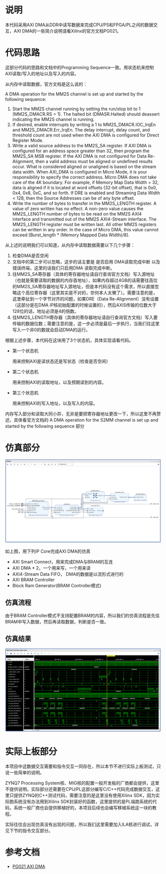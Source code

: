 # 说明
本代码采用AXI DMA从DDR中读写数据来完成CPU/PS和FPGA/PL之间的数据交互，AXI DMA的一些简介说明请看Xilinx的官方文档PG021。

# 代码思路
这部分代码的思路和文档中的Programming Sequence一致。用状态机来控制AXI读取/写入的地址以及写入的内容。

从内存中读取数据，官方文档是这么说的：

A DMA operation for the MM2S channel is set up and started by the following sequence:
  1. Start the MM2S channel running by setting the run/stop bit to 1 (MM2S_DMACR.RS =
1). The halted bit (DMASR.Halted) should deassert indicating the MM2S channel is
running.
  2. If desired, enable interrupts by writing a 1 to MM2S_DMACR.IOC_IrqEn and
MM2S_DMACR.Err_IrqEn. The delay interrupt, delay count, and threshold count are not
used when the AXI DMA is configured for Direct Register Mode.
  3. Write a valid source address to the MM2S_SA register. If AXI DMA is configured for an
address space greater than 32, then program the MM2S_SA MSB register. If the AXI DMA
is not configured for Data Re-Alignment, then a valid address must be aligned or
undefined results occur. What is considered aligned or unaligned is based on the stream
data width. When AXI_DMA is configured in Micro Mode, it is your responsibility to
specify the correct address. Micro DMA does not take care of the 4K boundary.
For example, if Memory Map Data Width = 32, data is aligned if it is located at word
offsets (32-bit offset), that is 0x0, 0x4, 0x8, 0xC, and so forth. If DRE is enabled and
Streaming Data Width < 128, then the Source Addresses can be of any byte offset.
  4. Write the number of bytes to transfer in the MM2S_LENGTH register. A value of zero
written has no effect. A non-zero value causes the MM2S_LENGTH number of bytes to
be read on the MM2S AXI4 interface and transmitted out of the MM2S AXI4-Stream
interface. The MM2S_LENGTH register must be written last. All other MM2S registers
can be written in any order. In the case of Micro DMA, this value cannot exceed
[Burst_length * (Memory Mapped Data Width)/8].

从上述的说明我们可以知道，从内存中读取数据需要以下几个步骤：
  1. 检查DMA是否空闲
  2. 文档中的第二步可以忽略，这步的话主要是 是否启用 DMA读取完成中断 以及 错误终端，这里的话我们只启用DMA 读取完成中断。
  3. 往MM2S_SA寄存器（具体的寄存器地址请自行查询官方文档）写入源地址（也就是需要读取的数据的内存首地址），如果内存超过4GB的话需要往高位的MM2S_SA寄存器地址写入源地址，但是本代码没有这个需求，所以直接忽略这个高位寄存器（这里其实是不对的，奈何本人太懒了）。需要注意的是，这里牵扯到一个字节对齐的问题，如果DRE（Data Re-Alignment）没有设置（这部分是在DMA IP核初始配置的时候设置的），然后AXIS传输的位数大于128位的话，地址必须是4的倍数。
  4. 往MM2S_LENGTH寄存器（具体的寄存器地址请自行查询官方文档）写入要传输的数据位数；需要注意的是，这一步必须是最后一步执行，当我们往这里写入一个非0的数就会启动DMA的运行。

根据上述步骤，本代码在这块用了3个状态机，具体实现请看代码。
  * 第一个状态机
  
    用来控制AXI是读状态还是写状态（检查是否空闲）
  * 第二个状态机

    用来控制AXI的读取地址，以及预期读到的内容。
  * 第三个状态机
    
    用来控制AXI的写入地址，以及写入的内容。

内存写入部分和读取大同小异，无非是要把寄存器地址更改一下，所以这里不再赘述，具体看官方文档的 A DMA operation for the S2MM channel is set up and started by the following sequence 部分

# 仿真部分
![Block Design-1.png](../SRC/Block_Design_1.png)

如上图，用下列IP Core完成AXI DMA的仿真
* AXI Smart Connect，用来完成DMA与BRAM的互连
* AXI DMA * 2，一个用来写，一个用来读
* AXI4-Stream Data FIFO， DMA的数据是以流形式进行的
* AXI BRAM Controller
* Block Ram Generator(BRAM Controller模式)

## 仿真流程
由于BRAM Controller模式不支持配置BRAM的内容，所以我们的仿真流程是先往BRAM中写入数据，然后再读取数据，判断是否一致。

## 仿真结果
![Simulation Result-1.png](../SRC/Sim_Result_1.png)

# 实际上板部分
本项目中这数据交互需要和指令交互一同存在，所以本节不进行实际上板测试，只说一些简单的说明。

ZYNQ7 Processing System核、MIG核的配置一般开发板的厂商都会提供，这里不提供说明。实际部分还需要在CPU/PL这部分编写C/C++代码完成数据交互，这里只提供ZYNQ的C++测试代码，需要注意的是这里没有使用Xilinx SDK，因为实际跑系统没有办法用到Xilinx SDK封装好的函数，这里提供的是PL端跑系统的代码，系统一般厂商也会提供移植好的，本项目后续也会编写移植系统这一块的教程。


实际往往会出现仿真没有出现的问题，所以我们这里需要加入ILA核进行调试，详见下节的指令交互部分。

# 参考文档
* [PG021 AXI DMA](https://www.xilinx.com/support/documentation/ip_documentation/axi_dma/v7_1/pg021_axi_dma.pdf)